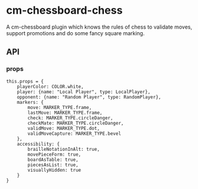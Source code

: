 # cm-chessboard-chess

A cm-chessboard plugin which knows the rules of chess to validate moves, support promotions and do some fancy square marking.

## API

### props

```
this.props = {
    playerColor: COLOR.white,
    player: {name: "Local Player", type: LocalPlayer},
    opponent: {name: "Random Player", type: RandomPlayer},
    markers: {
        move: MARKER_TYPE.frame,
        lastMove: MARKER_TYPE.frame,
        check: MARKER_TYPE.circleDanger,
        checkMate: MARKER_TYPE.circleDanger,
        validMove: MARKER_TYPE.dot,
        validMoveCapture: MARKER_TYPE.bevel
    },
    accessibility: {
        brailleNotationInAlt: true,
        movePieceForm: true,
        boardAsTable: true,
        piecesAsList: true,
        visuallyHidden: true
    }
}
```

